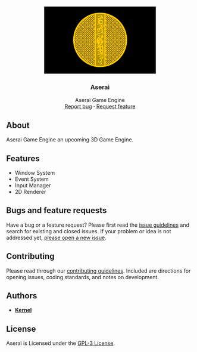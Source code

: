 <p align="center">
  <a href="https://aserai.com/">
    <img src="Resources/Branding/AseraiBannerSmall.png" alt="Logo" width=300 height=180>
  </a>

  <h3 align="center">Aserai</h3>

  <p align="center">
    Aserai Game Engine
    <br>
    <a href="https://github.com/Kernel1947/Aserai/issues/new?labels=bug">Report bug</a>
    ·
    <a href="https://github.com/Kernel1947/Aserai/issues/new?labels=feature">Request feature</a>
  </p>
</p>

## About

Aserai Game Engine an upcoming 3D Game Engine.

## Features

- Window System
- Event System
- Input Manager
- 2D Renderer

## Bugs and feature requests

Have a bug or a feature request? Please first read the [issue guidelines](https://github.com/Kernel1947/Aserai/blob/master/CONTRIBUTING.md) and search for existing and closed issues. If your problem or idea is not addressed yet, [please open a new issue](https://github.com/Kernel1947/Aserai/issues/new).

## Contributing

Please read through our [contributing guidelines](https://github.com/Kernel1947/Aserai/blob/master/CONTRIBUTING.md). Included are directions for opening issues, coding standards, and notes on development.
## Authors

- [**Kernel**](https://github.com/Kernel1947)

## License

Aserai is Licensed under the [GPL-3 License](https://github.com/Kernel1947/Aserai/blob/master/COPYING.txt).
